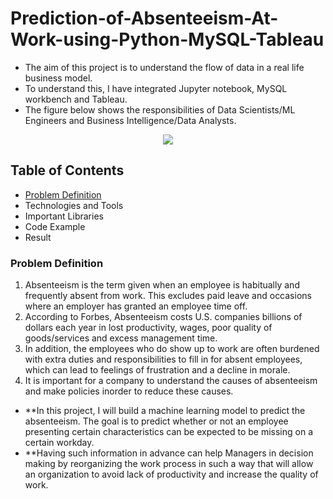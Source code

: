 # Prediction-of-Absenteeism-At-Work-using-Python-MySQL-Tableau

* The aim of this project is to understand the flow of data in a real life business model.
* To understand this, I have integrated Jupyter notebook, MySQL workbench and Tableau. 
* The figure below shows the responsibilities of Data Scientists/ML Engineers and Business Intelligence/Data Analysts.

<p align="center">
  <img src="https://user-images.githubusercontent.com/113826990/232306866-b596e19d-7f14-4ed8-a8b0-3b5c0e5c1a19.png" />
</p>

## Table of Contents

* [Problem Definition](https://github.com/chiraagb/Prediction-of-Absenteeism-At-Work-using-Python-MySQL-Tableau/blob/main/README.md#problem-definition)
* Technologies and Tools
* Important Libraries
* Code Example
* Result

### Problem Definition

1. Absenteeism is the term given when an employee is habitually and frequently absent from work. This excludes paid leave and occasions where an employer has granted an employee time off.
2. According to Forbes, Absenteeism costs U.S. companies billions of dollars each year in lost productivity, wages, poor quality of goods/services and excess management time. 
3. In addition, the employees who do show up to work are often burdened with extra duties and responsibilities to fill in for absent employees, which can lead to feelings of frustration and a decline in morale.
4. It is important for a company to understand the causes of absenteeism and make policies inorder to reduce these causes.

* **In this project, I will build a machine learning model to predict the absenteeism. The goal is to predict whether or not an employee presenting certain characteristics can be expected to be missing on a certain workday.
* **Having such information in advance can help Managers in decision making by reorganizing the work process in such a way that will allow an organization to avoid lack of productivity and increase the quality of work.
